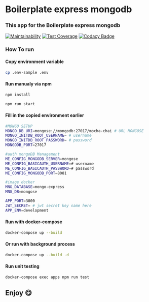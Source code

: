 # Boilerplate express mongodb

### This app for the Boilerplate express mongodb

[![Maintainability](https://api.codeclimate.com/v1/badges/dfb2ca2f2e1db6fdfab2/maintainability)](https://codeclimate.com/github/firmanJS/express-mongodb-mocha-chai/maintainability)
[![Test Coverage](https://api.codeclimate.com/v1/badges/dfb2ca2f2e1db6fdfab2/test_coverage)](https://codeclimate.com/github/firmanJS/express-mongodb-mocha-chai/test_coverage)
[![Codacy Badge](https://api.codacy.com/project/badge/Grade/232af6534921479f8212b79dfbe6db2b)](https://www.codacy.com/manual/firmanJS/express-mongodb-mocha-chai?utm_source=github.com&amp;utm_medium=referral&amp;utm_content=firmanJS/express-mongodb-mocha-chai&amp;utm_campaign=Badge_Grade)

### How To run

#### Copy environment variable

```sh
cp .env-sample .env
```

#### Run manualy via npm

```sh
npm install

npm run start
```

#### Fill in the copied environment earlier

```sh
#MONGO SETUP
MONGO_DB_URI=mongose://mongodb:27017/mocha-chai # URL MONGOSE
MONGO_INITDB_ROOT_USERNAME= # username
MONGO_INITDB_ROOT_PASSWORD= # password
MONGODB_PORT=27017

#auth mongoDB Management
ME_CONFIG_MONGODB_SERVER=mongose
ME_CONFIG_BASICAUTH_USERNAME=# username
ME_CONFIG_BASICAUTH_PASSWORD=# password
ME_CONFIG_MONGODB_PORT=8081

#image docker
MNG_DATABASE=mongo-express
MNG_DB=mongose

APP_PORT=3000
JWT_SECRET= # jwt secret key name here
APP_ENV=development
```

#### Run with docker-compose

```sh
docker-compose up --build
```

#### Or run with background process

```sh
docker-compose up --build -d
```

#### Run unit testing
```sh
docker-compose exec apps npm run test
```

## Enjoy :yum: